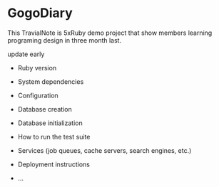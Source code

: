# GogoDiary

This TravialNote is 5xRuby demo project that show members learning programing design in three month last.



update early

* Ruby version

* System dependencies

* Configuration

* Database creation

* Database initialization

* How to run the test suite

* Services (job queues, cache servers, search engines, etc.)

* Deployment instructions

* ...
